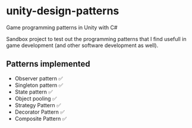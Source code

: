# unity-design-patterns
Game programming patterns in Unity with C#

Sandbox project to test out the programming patterns that I find usefull in game development (and other software development as well).


## Patterns implemented
- Observer pattern :white_check_mark:
- Singleton pattern :white_check_mark:
- State pattern :white_check_mark:
- Object pooling :white_check_mark:
- Strategy Pattern :white_check_mark:
- Decorator Pattern :white_check_mark:
- Composite Pattern :white_check_mark:
